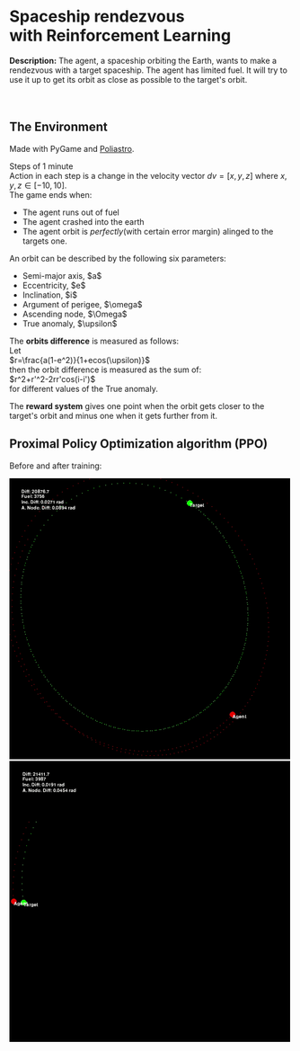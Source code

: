 # Spaceship rendezvous<br> with Reinforcement Learning

<b>Description:</b> The agent, a spaceship orbiting the Earth, wants to make a rendezvous with a target spaceship. The agent has limited fuel. It will try to use it up to get its orbit as close as possible to the target's orbit.<br><br>
<br>
## The Environment

Made with PyGame and <a href="https://github.com/poliastro/poliastro">Poliastro</a>.<br>

Steps of 1 minute<br>
Action in each step is a change in the velocity vector $dv=[x,y,z]$ where $x,y,z\in[-10,10]$.<br>
The game ends when:
<ul>
    <li>The agent runs out of fuel</li>
    <li>The agent crashed into the earth</li>
    <li>The agent orbit is <i>perfectly</i>(with certain error margin) alinged to the targets one.</li>
</ul>
An orbit can be described by the following six parameters: <br>
<ul>
    <li>Semi-major axis, $a$</li>
    <li>Eccentricity, $e$</li>
    <li>Inclination, $i$</li>
    <li>Argument of perigee, $\omega$</li>
    <li>Ascending node, $\Omega$</li>
    <li>True anomaly, $\upsilon$</li>
</ul>
The <b>orbits difference</b> is measured as follows:<br>
Let<br> $r=\frac{a(1-e^2)}{1+ecos(\upsilon)}$<br>
then the orbit difference is measured as the sum of:<br>
$r^2+r'^2-2rr'cos(i-i')$<br>
for different values of the True anomaly.<br>

The <b>reward system</b> gives one point when the orbit gets closer to the target's orbit and minus one when it gets further from it.<br>

## Proximal Policy Optimization algorithm (PPO)

Before and after training:<br>

<p float="left">
<img  src="data/notrain.gif" width="500" height="500"/>
<img  src="data/trained.gif" width="500" height="500"/>
</p>

